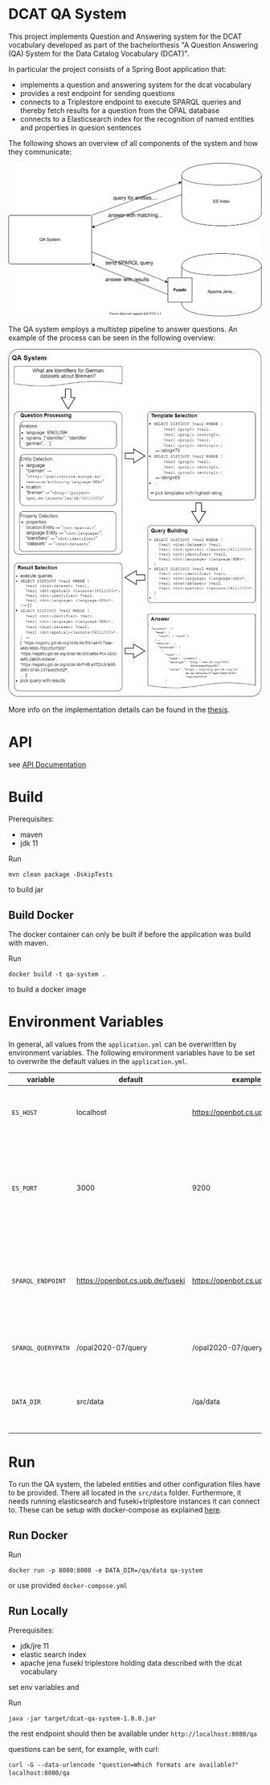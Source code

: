 # DCAT QA System

 This project implements Question and Answering system for the DCAT vocabulary developed as part of the bachelorthesis "A Question Answering (QA) System for the Data Catalog Vocabulary (DCAT)".

In particular the project consists of a Spring Boot application that:
  - implements a question and answering system for the dcat vocabulary
  - provides a rest endpoint for sending questions
  - connects to a Triplestore endpoint to execute SPARQL queries and thereby fetch results for a question from the OPAL database
  - connects to a Elasticsearch index for the recognition of named entities and properties in quesion sentences


The following shows an overview of all components of the system and how they communicate:

![Overview of the Architecture](docs/img/qa_overview.svg)


The QA system employs a multistep pipeline to answer questions. An example of the process can be seen in the following overview:

![Example of the QA process](docs/img/qa_process_example.png)

More info on the implementation details can be found in the [thesis](https://git.cs.uni-paderborn.de/martenls/bachelor-thesis/-/blob/dev/thesis/thesis.pdf).

# API

see [API Documentation](docs/api.md)

# Build

Prerequisites:
  - maven
  - jdk 11

Run

    mvn clean package -DskipTests

to build jar


## Build Docker

The docker container can only be built if before the application was build with maven.

Run

    docker build -t qa-system .

to build a docker image

# Environment Variables

In general, all values from the `application.yml` can be overwritten by environment variables.
The following environment variables have to be set to overwrite the default values in the `application.yml`.


| variable         | default | example                          | description                                                                                                             |
| ---------------- | ------- | -------------------------------- | ----------------------------------------------------------------------------------------------------------------------- |
| `ES_HOST`           | localhost    | https://openbot.cs.upb.de/es                             | defines the port where the web interface should be delivered.                                                           |
| `ES_PORT`       | 3000      | 9200                              | defines in which language the bot responds but not the language in which questions can be asked.                        |
| `SPARQL_ENDPOINT`         |      https://openbot.cs.upb.de/fuseki    | https://openbot.cs.upb.de/fuseki     | the URL of the Apache Jena Fuseki instance, that is used to execute the SPARQL queries                                                                 |
| `SPARQL_QUERYPATH`     |    /opal2020-07/query     |/opal2020-07/query | path of the query endpoint of the fuseki instance |
| `DATA_DIR` |    src/data     |      /qa/data                 | path to the directory with labeled entities, properties, etc. |

# Run

To run the QA system, the labeled entities and other configuration files have to be provided. There all located in the `src/data` folder.
Furthermore, it needs running elasticsearch and fuseki+triplestore instances it can connect to. These can be setup with docker-compose as explained [here](../README.md).


## Run Docker


Run

    docker run -p 8080:8080 -e DATA_DIR=/qa/data qa-system

or use provided `docker-compose.yml`

## Run Locally

Prerequisites:
  - jdk/jre 11
  - elastic search index
  - apache jena fuseki triplestore holding data described with the dcat vocabulary

set env variables and

Run

    java -jar target/dcat-qa-system-1.0.0.jar

the rest endpoint should then be available under `http://localhost:8080/qa`

questions can be sent, for example, with curl:

    curl -G --data-urlencode "question=Which formats are available?" localhost:8080/qa


